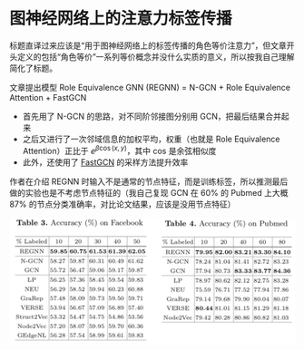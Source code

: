 # 图神经网络上的注意力标签传播

标题直译过来应该是“用于图神经网络上的标签传播的角色等价注意力”，但文章开头定义的包括“角色等价”一系列等价概念并没什么实质的意义，所以按我自己理解简化了标题。


文章提出模型 Role Equivalence GNN (REGNN) = N-GCN + Role Equivalence Attention + FastGCN

* 首先用了 N-GCN 的思路，对不同阶邻接图分别用 GCN，把最后结果合并起来
* 之后又进行了一次邻域信息的加权平均，权重（也就是 Role Equivalence Attention）正比于 $e^{\beta \cos (x, y)}$，其中 cos 是余弦相似度
* 此外，还使用了 [FastGCN](../2018-fastgcn-fast-learning-with-graph-convolutional-networks-via-importance-sampling) 的采样方法提升效率


作者在介绍 REGNN 时输入不是通常的节点特征，而是训练标签，所以推测最后做的实验也是不考虑节点特征的（我自己复现 GCN 在 60% 的 Pubmed 上大概 87% 的节点分类准确率，对比论文结果，应该是没用节点特征）

![performance](performance.png)
